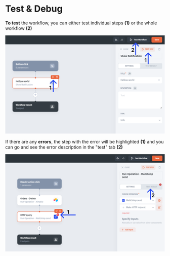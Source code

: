 # Test & Debug

**To test** the workflow, you can either test individual steps **(1)** or the whole workflow **(2)**

![](../../.gitbook/assets/dhtrg.png)

If there are any **errors**, the step with the error will be highlighted **(1)** and you can go and see the error description in the "test" tab **(2)**

![](../../.gitbook/assets/zrshxdct.png)

